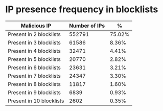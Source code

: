 # IP presence frequency in blocklists
| Malicious IP | Number of IPs | % |
|----|----|----|
| Present in 2 blocklists | 552791 | 75.02% |
| Present in 3 blocklists | 61586 | 8.36% |
| Present in 4 blocklists | 32471 | 4.41% |
| Present in 5 blocklists | 20770 | 2.82% |
| Present in 6 blocklists | 23631 | 3.21% |
| Present in 7 blocklists | 24347 | 3.30% |
| Present in 8 blocklists | 11817 | 1.60% |
| Present in 9 blocklists | 6839 | 0.93% |
| Present in 10 blocklists | 2602 | 0.35% |
